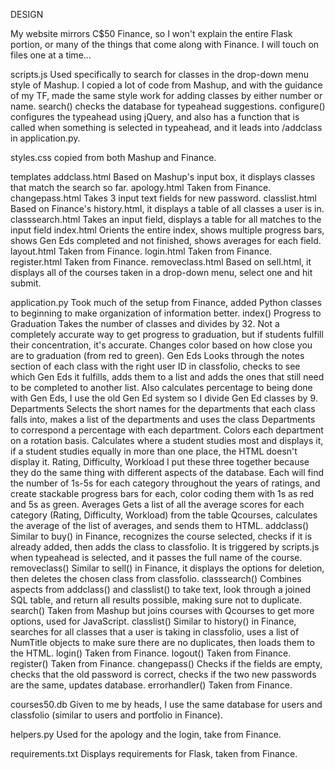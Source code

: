 DESIGN

My website mirrors C$50 Finance, so I won't explain the entire Flask portion, or many of the things that come along with Finance.
I will touch on files one at a time...

scripts.js
    Used specifically to search for classes in the drop-down menu style of Mashup. I copied a lot of code from Mashup, and with the
    guidance of my TF, made the same style work for adding classes by either number or name.
    search() checks the database for typeahead suggestions.
    configure() configures the typeahead using jQuery, and also has a function that is called when something is selected in typeahead,
    and it leads into /addclass in application.py.

styles.css
    copied from both Mashup and Finance.

templates
    addclass.html
        Based on Mashup's input box, it displays classes that match the search so far.
    apology.html
        Taken from Finance.
    changepass.html
        Takes 3 input text fields for new password.
    classlist.html
        Based on Finance's history.html, it displays a table of all classes a user is in.
    classsearch.html
        Takes an input field, displays a table for all matches to the input field
    index.html
        Orients the entire index, shows multiple progress bars, shows Gen Eds completed and not finished, shows averages for each field.
    layout.html
        Taken from Finance.
    login.html
        Taken from Finance.
    register.html
        Taken from Finance.
    removeclass.html
        Based on sell.html, it displays all of the courses taken in a drop-down menu, select one and hit submit.

application.py
    Took much of the setup from Finance, added Python classes to beginning to make organization of information better.
    index()
        Progress to Graduation
            Takes the number of classes and divides by 32. Not a completely accurate way to get progress to graduation, but if students
            fulfill their concentration, it's accurate. Changes color based on how close you are to graduation (from red to green).
        Gen Eds
            Looks through the notes section of each class with the right user ID in classfolio, checks to see which Gen Eds it fulfills,
            adds them to a list and adds the ones that still need to be completed to another list. Also calculates percentage to being done
            with Gen Eds, I use the old Gen Ed system so I divide Gen Ed classes by 9.
        Departments
            Selects the short names for the departments that each class falls into, makes a list of the departments and uses the class Departments
            to correspond a percentage with each department. Colors each department on a rotation basis. Calculates where a student studies most and
            displays it, if a student studies equally in more than one place, the HTML doesn't display it.
        Rating, Difficulty, Workload
            I put these three together because they do the same thing with different aspects of the database.
            Each will find the number of 1s-5s for each category throughout the years of ratings, and create stackable progress bars for each,
            color coding them with 1s as red and 5s as green.
        Averages
            Gets a list of all the average scores for each category (Rating, Difficulty, Workload) from the table Qcourses, calculates the average
            of the list of averages, and sends them to HTML.
    addclass()
        Similar to buy() in Finance, recognizes the course selected, checks if it is already added, then adds the class to classfolio.
        It is triggered by scripts.js when typeahead is selected, and it passes the full name of the course.
    removeclass()
        Similar to sell() in Finance, it displays the options for deletion, then deletes the chosen class from classfolio.
    classsearch()
        Combines aspects from addclass() and classlist() to take text, look through a joined SQL table, and return all results possible,
        making sure not to duplicate.
    search()
        Taken from Mashup but joins courses with Qcourses to get more options, used for JavaScript.
    classlist()
        Similar to history() in Finance, searches for all classes that a user is taking in classfolio, uses a list of NumTitle objects to make
        sure there are no duplicates, then loads them to the HTML.
    login()
        Taken from Finance.
    logout()
        Taken from Finance.
    register()
        Taken from Finance.
    changepass()
        Checks if the fields are empty, checks that the old password is correct, checks if the two new passwords are the same, updates database.
    errorhandler()
        Taken from Finance.

courses50.db
    Given to me by heads, I use the same database for users and classfolio (similar to users and portfolio in Finance).

helpers.py
    Used for the apology and the login, take from Finance.

requirements.txt
    Displays requirements for Flask, taken from Finance.